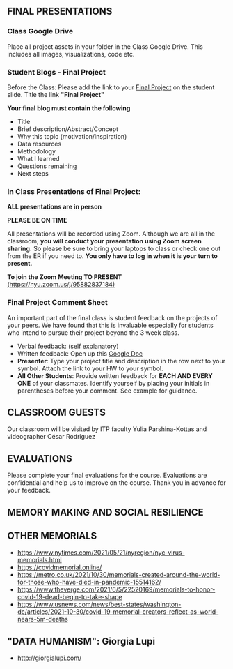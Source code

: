
## FINAL PRESENTATIONS

### Class Google Drive

Place all project assets in your folder in the Class Google Drive.  This includes all images, visualizations, code etc.

### Student Blogs - Final Project

Before the Class: Please add the link to your [Final Project](https://docs.google.com/presentation/d/1NVSOgGxW6BMEdycfTfxMvEv8SQU1lIrzWNOBSlW_Y-g/edit#slide=id.g30f7365744f_0_0) on the student slide. Title the link **"Final Project"**

**Your final blog must contain the following**
- Title
- Brief description/Abstract/Concept
- Why this topic (motivation/inspiration)
- Data resources
- Methodology
- What I learned
- Questions remaining
- Next steps

### In Class Presentations of Final Project:

**ALL presentations are in person**

**PLEASE BE ON TIME**

All presentations will be recorded using Zoom. Although we are all in the classroom, **you will conduct your presentation using Zoom screen sharing.** So please be sure to bring your laptops to class or check one out from the ER if you need to. **You only have to log in when it is your turn to present.**

**To join the Zoom Meeting TO PRESENT**
[(https://nyu.zoom.us/j/95882837184)](https://nyu.zoom.us/j/95882837184)

### Final Project Comment Sheet

An important part of the final class is student feedback on the projects of your peers. We have found that this is invaluable especially for students who intend to pursue their project beyond the 3 week class.

- Verbal feedback: (self explanatory)
- Written feedback:
  Open up this [Google Doc](https://docs.google.com/document/d/17F1_pS7HJQOujhVinWIkOIk8IqMt7bbSMM3vYMiy9CM/edit?usp=sharing)
- **Presenter**: Type your project title and description in the row next to your symbol. Attach the link to your HW to your symbol.
- **All Other Students**: Provide written feedback for **EACH AND EVERY ONE** of your classmates. Identify yourself by placing your initials in parentheses before your comment. See example for guidance.

## CLASSROOM GUESTS

Our classroom will be visited by ITP faculty Yulia Parshina-Kottas and videographer César Rodriguez

## EVALUATIONS

Please complete your final evaluations for the course. Evaluations are confidential and help us to improve on the course. Thank you in advance for your feedback.

<!-- ## SCOPE INSENSITIVITY OR SCOPE NEGLECT
### Why do we wrestle with these numbers?
![Psychosocial Numbing](Images/2.png)
- https://www.lesswrong.com/posts/2ftJ38y9SRBCBsCzy/scope-insensitivity

## MEMORY MAKING

### COVID-19 IMPACT PROJECT DIGITAL MEMORIAL

### Mass Death Events
- [**COVID-19 Ticker**] (https://itp.nyu.edu/covid19impactproject/memorials/)

### Centering the Individual
- [Remembering the New Yorkers We’ve Lost to‌ COVID‑19  The City.NYC](https://projects.thecity.nyc/covid-19-deaths/)

- [2021-02-26
Marking 500k+ deaths by acknowledging this individual impacted by pandemic.](https://github.com/jht9629-nyu/covid-19-data-stories/blob/main/jht/2021-02-26-Roberto-Tobias-Jr.md)

- **COVID-19 Memorial Ideation** [Mabel Thompson, Walter Thompson](https://jht1493.net/Pilot/the-city-nyc/dots/)

- [Loop of 10 interviews](https://jht1493.net/Pilot/rusty-sync)

- [**Student Projects**](https://itp.nyu.edu/covid19impactproject/data-storytelling/)-->

## MEMORY MAKING AND SOCIAL RESILIENCE 

## OTHER MEMORIALS
- https://www.nytimes.com/2021/05/21/nyregion/nyc-virus-memorials.html
- https://covidmemorial.online/
- https://metro.co.uk/2021/10/30/memorials-created-around-the-world-for-those-who-have-died-in-pandemic-15514162/
- https://www.theverge.com/2021/6/5/22520169/memorials-to-honor-covid-19-dead-begin-to-take-shape
- https://www.usnews.com/news/best-states/washington-dc/articles/2021-10-30/covid-19-memorial-creators-reflect-as-world-nears-5m-deaths

## "DATA HUMANISM": Giorgia Lupi

- http://giorgialupi.com/

